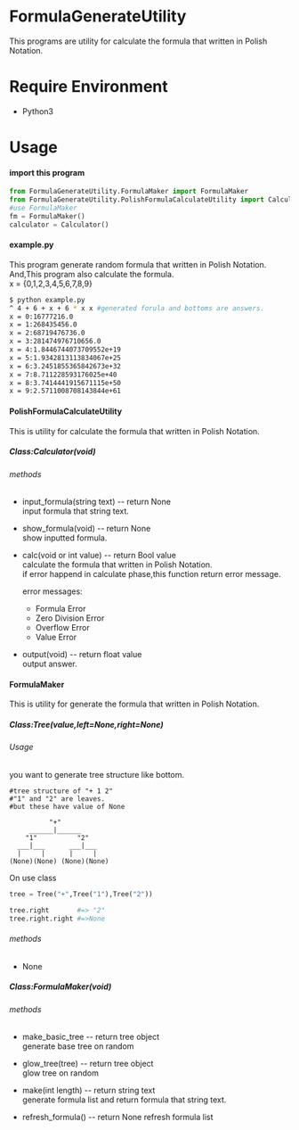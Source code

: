 # FormulaGenerateUtility

This programs are utility for calculate the formula that written in Polish Notation.

# Require Environment

- Python3

# Usage

#### import this program  
```python
from FormulaGenerateUtility.FormulaMaker import FormulaMaker
from FormulaGenerateUtility.PolishFormulaCalculateUtility import Calculator
#use FormulaMaker
fm = FormulaMaker()
calculator = Calculator()
```

#### example.py
This program generate random formula that written in Polish Notation.  
And,This program also calculate the formula.  
x = {0,1,2,3,4,5,6,7,8,9}


```bash
$ python example.py
^ 4 + 6 + x + 6 * x x #generated forula and bottoms are answers.
x = 0:16777216.0
x = 1:268435456.0
x = 2:68719476736.0
x = 3:281474976710656.0
x = 4:1.8446744073709552e+19
x = 5:1.9342813113834067e+25
x = 6:3.2451855365842673e+32
x = 7:8.711228593176025e+40
x = 8:3.7414441915671115e+50
x = 9:2.5711008708143844e+61
```

#### PolishFormulaCalculateUtility
This is utility for calculate the formula that written in Polish Notation.  

##### Class:Calculator(void)  
######  methods  
- input_formula(string text)  -- return None  
  input formula that string text.

- show_formula(void)  -- return None  
  show inputted formula.

- calc(void or int value)  -- return Bool value  
  calculate the formula that written in Polish Notation.  
  if error happend in calculate phase,this function return error message.  

  error messages:
  - Formula Error
  - Zero Division Error
  - Overflow Error
  - Value Error  


- output(void) -- return float value  
output answer.

#### FormulaMaker
This is utility for generate the formula that written in Polish Notation.  
##### Class:Tree(value,left=None,right=None)

###### Usage
you want to generate tree structure like bottom.

```
#tree structure of "+ 1 2"
#"1" and "2" are leaves.
#but these have value of None

          "+"
     ______|______
    "1"          "2"
  ___|___      ___|___
  |     |      |     |
(None)(None) (None)(None)
```

On use class

```python
tree = Tree("+",Tree("1"),Tree("2"))

tree.right       #=> "2"
tree.right.right #=>None
```

###### methods
- None  

##### Class:FormulaMaker(void)

###### methods  
- make_basic_tree  --  return tree object  
generate base tree on random  

- glow_tree(tree)  --  return tree object  
glow tree on random

- make(int length)  --  return string text  
generate formula list and return formula that string text.

- refresh_formula()  -- return None
refresh formula list
